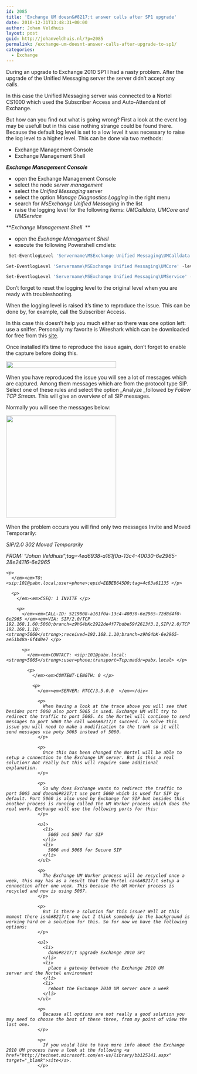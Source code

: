 ```yaml
---
id: 2085
title: 'Exchange UM doesn&#8217;t answer calls after SP1 upgrade'
date: 2010-12-31T13:48:31+00:00
author: Johan Veldhuis
layout: post
guid: http://johanveldhuis.nl/?p=2085
permalink: /exchange-um-doesnt-answer-calls-after-upgrade-to-sp1/
categories:
  - Exchange
---
```

During an upgrade to Exchange 2010 SP1 I had a nasty problem. After the upgrade of the Unified Messaging server the server didn&#8217;t accept any calls.  

In this case the Unified Messaging server was connected to a Nortel CS1000 which used the Subscriber Access and Auto-Attendant of Exchange.  

But how can you find out what is going wrong? First a look at the event log may be usefull but in this case nothing strange could be found there. Because the default log level is set to a low level it was necessary to raise the log level to a higher level. This can be done via two methods:  

  * Exchange Management Console
  * Exchange Management Shell

_**Exchange Management Console**_  

  * open the Exchange Management Console
  * select the node _server management_
  * select the _Unified Messaging_ server
  * select the option _Manage Diagnostics Logging_ in the right menu
  * search for _MsExchange Unified Messaging_ in the list
  * raise the logging level for the following items: _UMCalldata, UMCore and UMService_

**_Exchange Management Shell_  **

  * open the _Exchange Management Shell_
  * execute the following Powershell cmdlets:

```PowerShell
 Set-EventlogLevel 'Servername\MSExchange Unified Messaging\UMCalldata' -level Expert 

Set-EventlogLevel 'Servername\MSExchange Unified Messaging\UMCore' -level Expert 

Set-EventlogLevel 'Servername\MSExchange Unified Messaging\UMService' -level Expert  
````
Don&#8217;t forget to reset the logging level to the original level when you are ready with troubleshooting.  

When the logging level is raised it&#8217;s time to reproduce the issue. This can be done by, for example, call the Subscriber Access.  

In this case this doesn&#8217;t help you much either so there was one option left: use a sniffer. Personally my favorite is Wireshark which can be downloaded for free from this <a href="http://www.wireshark.org/" target="_blank">site</a>.   

Once installed it&#8217;s time to reproduce the issue again, don&#8217;t forget to enable the capture before doing this.  

[<img title="Wireshark UM trace" src="https://i1.wp.com/johanveldhuis.nl/wp-content/uploads/2010/12/um-300x18.jpg?resize=300%2C18" alt="" width="300" height="18" data-recalc-dims="1" />](https://i0.wp.com/johanveldhuis.nl/wp-content/uploads/2010/12/um.jpg)  

When you have reproduced the issue you will see a lot of messages which are captured. Among them messages which are from the protocol type SIP. Select one of these rules and select the option _Analyze _followed by _Follow TCP Stream._ This will give an overview of all SIP messages.  

Normally you will see the messages below:   

[<img title="SIP workflow" src="https://i1.wp.com/johanveldhuis.nl/wp-content/uploads/2010/12/sip-300x278.jpg?resize=300%2C278" alt="" width="300" height="278" data-recalc-dims="1" />](https://i0.wp.com/johanveldhuis.nl/wp-content/uploads/2010/12/sip.jpg)  

When the problem occurs you will find only two messages Invite and Moved Temporarily:  

<div>
  <em>SIP/2.0 302 Moved Temporarily</p> 
  
  <p>
    </em><em>FROM: &#8220;Johan Veldhuis&#8221;<sip:110@pabx.local;user=phone>;tag=4ed6938-a161f0a-13c4-40030-6e2965-28e24116-6e2965 </p> 
    
    <p>
      </em><em>TO: <sip:101@pabx.local;user=phone>;epid=EEBEB645D0;tag=4c63a61135 </p> 
      
      <p>
        </em><em>CSEQ: 1 INVITE </p> 
        
        <p>
          </em><em>CALL-ID: 5219808-a161f0a-13c4-40030-6e2965-72d8d4f0-6e2965 </em><em>VIA: SIP/2.0/TCP 192.168.1.60:5060;branch=z9hG4bKc2922de4f77bdbe59f2613f3.1,SIP/2.0/TCP 192.168.1.10:<strong>5060</strong>;received=192.168.1.10;branch=z9hG4bK-6e2965-ae51b48a-6f4d0e7 </p> 
          
          <p>
            </em><em>CONTACT: <sip:101@pabx.local:<strong>5065</strong>;user=phone;transport=Tcp;maddr=pabx.local> </p> 
            
            <p>
              </em><em>CONTENT-LENGTH: 0 </p> 
              
              <p>
                </em><em>SERVER: RTCC/3.5.0.0  </em></div> 
                
                <p>
                  When having a look at the trace above you will see that besides port 5060 also port 5065 is used. Exchange UM will try to redirect the traffic to port 5065. As the Nortel will continue to send messages to port 5060 the call won&#8217;t succeed. To solve this issue you will need to make a modification to the trunk so it will send messages via poty 5065 instead of 5060. 
                </p>
                
                <p>
                  Once this has been changed the Nortel will be able to setup a connection to the Exchange UM server. But is this a real solution? Not really but this will require some additional explanation.  
                </p>
                
                <p>
                  So why does Exchange wants to redirect the traffic to port 5065 and doesn&#8217;t use port 5060 which is used for SIP by default. Port 5060 is also used by Exchange for SIP but besides this another process is running called the UM Worker process which does the real work. Exchange will use the following ports for this:  
                </p>
                
                <ul>
                  <li>
                    5065 and 5067 for SIP
                  </li>
                  <li>
                    5066 and 5068 for Secure SIP
                  </li>
                </ul>
                
                <p>
                  The Exchange UM Worker process will be recycled once a week, this may has as a result that the Nortel can&#8217;t setup a connection after one week. This because the UM Worker process is recycled and now is using 5067.  
                </p>
                
                <p>
                  But is there a solution for this issue? Well at this moment there isn&#8217;t one but I think somebody in the background is working hard on a solution for this. So for now we have the following options:  
                </p>
                
                <ul>
                  <li>
                    don&#8217;t upgrade Exchange 2010 SP1
                  </li>
                  <li>
                    place a gateway between the Exchange 2010 UM server and the Nortel environment
                  </li>
                  <li>
                    reboot the Exchange 2010 UM server once a week
                  </li>
                </ul>
                
                <p>
                  Because all options are not really a good solution you may need to choose the best of these three, from my point of view the last one. 
                </p>
                
                <p>
                  If you would like to have more info about the Exchange 2010 UM process have a look at the following <a href="http://technet.microsoft.com/en-us/library/bb125141.aspx" target="_blank">site</a>.
                </p>